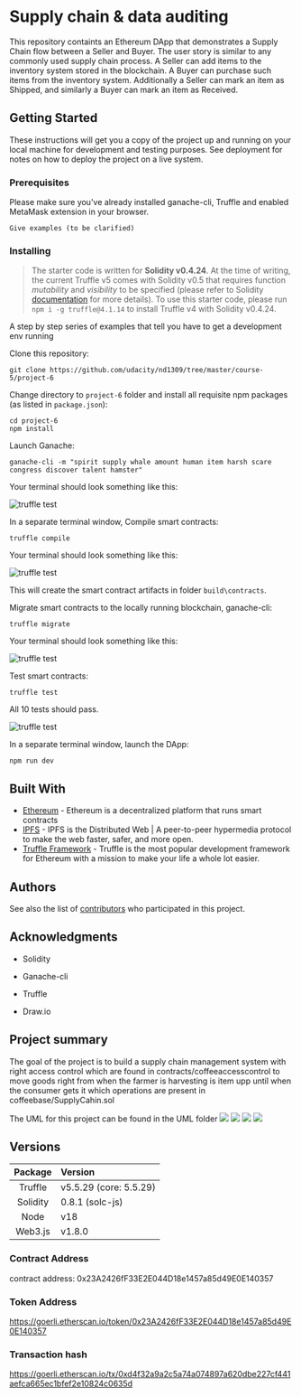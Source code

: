 # Supply chain & data auditing

This repository containts an Ethereum DApp that demonstrates a Supply Chain flow between a Seller and Buyer. The user story is similar to any commonly used supply chain process. A Seller can add items to the inventory system stored in the blockchain. A Buyer can purchase such items from the inventory system. Additionally a Seller can mark an item as Shipped, and similarly a Buyer can mark an item as Received.



## Getting Started

These instructions will get you a copy of the project up and running on your local machine for development and testing purposes. See deployment for notes on how to deploy the project on a live system.

### Prerequisites

Please make sure you've already installed ganache-cli, Truffle and enabled MetaMask extension in your browser.

```
Give examples (to be clarified)
```

### Installing

> The starter code is written for **Solidity v0.4.24**. At the time of writing, the current Truffle v5 comes with Solidity v0.5 that requires function *mutability* and *visibility* to be specified (please refer to Solidity [documentation](https://docs.soliditylang.org/en/v0.5.0/050-breaking-changes.html) for more details). To use this starter code, please run `npm i -g truffle@4.1.14` to install Truffle v4 with Solidity v0.4.24. 

A step by step series of examples that tell you have to get a development env running

Clone this repository:

```
git clone https://github.com/udacity/nd1309/tree/master/course-5/project-6
```

Change directory to ```project-6``` folder and install all requisite npm packages (as listed in ```package.json```):

```
cd project-6
npm install
```

Launch Ganache:

```
ganache-cli -m "spirit supply whale amount human item harsh scare congress discover talent hamster"
```

Your terminal should look something like this:

![truffle test](images/ganache-cli.png)

In a separate terminal window, Compile smart contracts:

```
truffle compile
```

Your terminal should look something like this:

![truffle test](images/truffle_compile.png)

This will create the smart contract artifacts in folder ```build\contracts```.

Migrate smart contracts to the locally running blockchain, ganache-cli:

```
truffle migrate
```

Your terminal should look something like this:

![truffle test](images/truffle_migrate.png)

Test smart contracts:

```
truffle test
```

All 10 tests should pass.

![truffle test](images/truffle_test.png)

In a separate terminal window, launch the DApp:

```
npm run dev
```

## Built With

* [Ethereum](https://www.ethereum.org/) - Ethereum is a decentralized platform that runs smart contracts
* [IPFS](https://ipfs.io/) - IPFS is the Distributed Web | A peer-to-peer hypermedia protocol
to make the web faster, safer, and more open.
* [Truffle Framework](http://truffleframework.com/) - Truffle is the most popular development framework for Ethereum with a mission to make your life a whole lot easier.


## Authors

See also the list of [contributors](https://github.com/your/project/contributors.md) who participated in this project.

## Acknowledgments

* Solidity
* Ganache-cli
* Truffle

* Draw.io


## Project summary

The goal of the project is to build a supply chain management system with right access control  which are found in contracts/coffeeaccesscontrol to move goods right from when the farmer is harvesting is item upp until when the consumer gets it which operations are present in coffeebase/SupplyCahin.sol

The UML for this project can be found in the UML folder
![](./UML/activity.png)
![](./UML/data.png)
![](./UML/sequence.png)
![](./UML/state.png)


## Versions

| Package   | Version |
|:-------:|:-------------|
|Truffle| v5.5.29 (core: 5.5.29) |
|Solidity| 0.8.1 (solc-js) |
|Node| v18 |
|Web3.js| v1.8.0 |



### Contract Address

contract address:    0x23A2426fF33E2E044D18e1457a85d49E0E140357

### Token Address

https://goerli.etherscan.io/token/0x23A2426fF33E2E044D18e1457a85d49E0E140357


### Transaction hash

https://goerli.etherscan.io/tx/0xd4f32a9a2c5a74a074897a620dbe227cf441aefca665ec1bfef2e10824c0635d